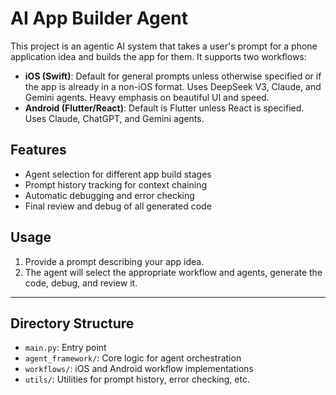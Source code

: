 # AI App Builder Agent

This project is an agentic AI system that takes a user's prompt for a phone application idea and builds the app for them. It supports two workflows:

- **iOS (Swift)**: Default for general prompts unless otherwise specified or if the app is already in a non-iOS format. Uses DeepSeek V3, Claude, and Gemini agents. Heavy emphasis on beautiful UI and speed.
- **Android (Flutter/React)**: Default is Flutter unless React is specified. Uses Claude, ChatGPT, and Gemini agents.

## Features
- Agent selection for different app build stages
- Prompt history tracking for context chaining
- Automatic debugging and error checking
- Final review and debug of all generated code

## Usage
1. Provide a prompt describing your app idea.
2. The agent will select the appropriate workflow and agents, generate the code, debug, and review it.

---

## Directory Structure
- `main.py`: Entry point
- `agent_framework/`: Core logic for agent orchestration
- `workflows/`: iOS and Android workflow implementations
- `utils/`: Utilities for prompt history, error checking, etc.
